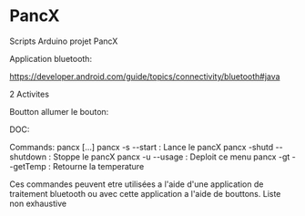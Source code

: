 # PancX
Scripts Arduino projet PancX

Application bluetooth:

https://developer.android.com/guide/topics/connectivity/bluetooth#java

2 Activites

Boutton allumer le bouton:

DOC:

Commands:
  pancx <suffixe> <suffixe> [...]
  pancx -s --start                : Lance le pancX
  pancx -shutd --shutdown         : Stoppe le pancX
  pancx -u --usage                : Deploit ce menu
  pancx -gt --getTemp             : Retourne la temperature
  
  
  Ces commandes peuvent etre utilisées a l'aide d'une application de traitement bluetooth ou avec cette application a l'aide de bouttons.
  Liste non exhaustive
